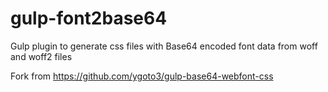 # gulp-font2base64
Gulp plugin to generate css files with Base64 encoded font data from woff and woff2 files

Fork from https://github.com/ygoto3/gulp-base64-webfont-css
